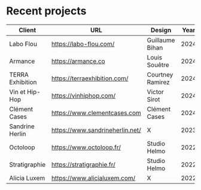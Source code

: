 # Recent projects

Client | URL | Design | Year
------------ | ------------- | ------------- | -------------
Labo Flou | https://labo-flou.com/ | Guillaume Bihan | 2024
Armance | https://armance.co | Louis Souêtre | 2024
TERRA Exhibition | https://terraexhibition.com/ | Courtney Ramirez | 2024
Vin et Hip-Hop | https://vinhiphop.com/ | Victor Sirot | 2024
Clément Cases | https://www.clementcases.com | Clément Cases | 2024
Sandrine Herlin | https://www.sandrineherlin.net/ | X | 2023
Octoloop | https://www.octoloop.fr/ | Studio Helmo | 2022
Stratigraphie | https://stratigraphie.fr/ | Studio Helmo | 2022
Alicia Luxem | https://www.alicialuxem.com/ | X | 2022
